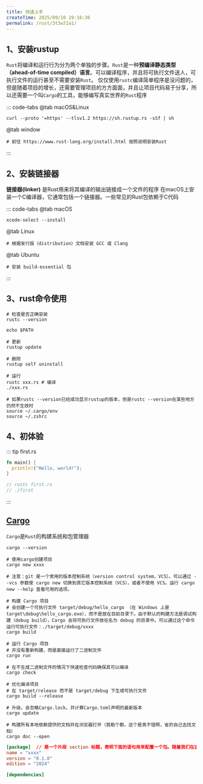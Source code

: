 ```yaml
---
title: 快速上手
createTime: 2025/09/10 19:16:36
permalink: /rust/3t3w72a1/
---
```


## 1、安装rustup

`Rust`将编译和运行行为分为两个单独的步骤。`Rust`是一种**预编译静态类型（ahead-of-time compiled）语言**。可以编译程序，并且将可执行文件送人，可执行文件的运行甚至不需要安装`Rust`。
仅仅使用`rustc`编译简单程序是没问题的，但是随着项目的增长，还需要管理项目的方方面面，并且让项目代码易于分享，所以还需要一个叫`Cargo`的工具，能够编写真实世界的`Rust`程序

::: code-tabs
@tab macOS&Linux

```shell
curl --proto '=https' --tlsv1.2 https://sh.rustup.rs -sSf | sh
```

@tab window

```shell
# 前往 https://www.rust-lang.org/install.html 按照说明安装Rust
```

:::

## 2、安装链接器

**链接器(linker)** 是Rust用来将其编译的输出链接成一个文件的程序
在macOS上安装一个C编译器，它通常包括一个链接器。一些常见的Rust包依赖于C代码

::: code-tabs
@tab macOS

```shell
xcode-select --install
```

@tab Linux

```shell
# 根据发行版（distribution）文档安装 GCC 或 Clang
```

@tab Ubuntu

```shell
# 安装 build-essential 包
```

:::

## 3、rust命令使用

```shell
# 检查是否正确安装
rustc --version

echo $PATH

# 更新
rustup update

# 删除
rustup self uninstall

# 运行
rustc xxx.rs # 编译
./xxx.rs

# 如果rustc --version已经成功显示rustup的版本，但是rustc --version在某些地方仍然不生效时
source ~/.cargo/env
source ~/.zshrc 
```

## 4、初体验

::: tip first.rs
```rust
fn main() {
  println!("Hello, world!");
}

// rustc first.rs
// ./first
```

:::

## [Cargo](https://doc.rust-lang.org/cargo)

`Cargo`是`Rust`的构建系统和包管理器

```shell
cargo --version

# 使用cargo创建项目
cargo new xxxx

# 注意：git 是一个常用的版本控制系统（version control system，VCS）。可以通过 --vcs 参数使 cargo new 切换到其它版本控制系统（VCS），或者不使用 VCS。运行 cargo new --help 查看可用的选项。

# 构建 Cargo 项目
# 会创建一个可执行文件 target/debug/hello_cargo （在 Windows 上是 target\debug\hello_cargo.exe），而不是放在目前目录下。由于默认的构建方法是调试构建（debug build），Cargo 会将可执行文件放在名为 debug 的目录中。可以通过这个命令运行可执行文件：./target/debug/xxxx
cargo build

# 运行 Cargo 项目
# 并没有重新构建，而是直接运行了二进制文件
cargo run

# 在不生成二进制文件的情况下快速检查代码确保其可以编译
cargo check

# 优化编译项目
# 在 target/release 而不是 target/debug 下生成可执行文件
cargo build --release

# 升级，会忽略Cargo.lock，并计算Cargo.toml声明的最新版本
cargo update

# 构建所有本地依赖提供的文档并在浏览器打开（我勒个都，这个是真不错啊，省的自己去找文档）
cargo doc --open
```

```toml
[package]  // 是一个片段 section 标题，表明下面的语句用来配置一个包。随着我们在这个文件增加更多的信息，还将增加其他 section。
name = "xxxx"
version = "0.1.0"
edition = "2024"

[dependencies]
```
